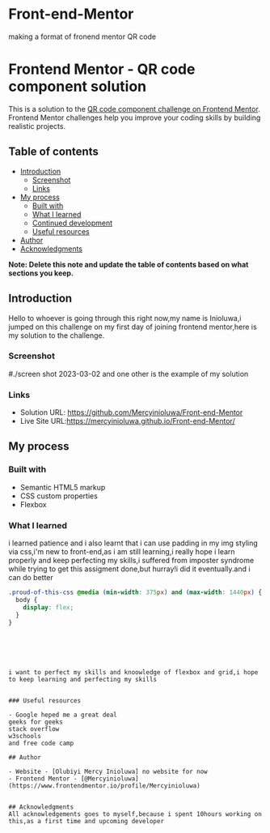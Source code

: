 # Front-end-Mentor
making a format of fronend mentor QR code
# Frontend Mentor - QR code component solution

This is a solution to the [QR code component challenge on Frontend Mentor](https://www.frontendmentor.io/challenges/qr-code-component-iux_sIO_H). Frontend Mentor challenges help you improve your coding skills by building realistic projects.

## Table of contents

- [Introduction](#introduction)
  - [Screenshot](#screenshot)
  - [Links](#links)
- [My process](#my-process)
  - [Built with](#built-with)
  - [What I learned](#what-i-learned)
  - [Continued development](#continued-development)
  - [Useful resources](#useful-resources)
- [Author](#author)
- [Acknowledgments](#acknowledgments)

**Note: Delete this note and update the table of contents based on what sections you keep.**

## Introduction

Hello to whoever is going through this right now,my name is Inioluwa,i jumped on this challenge on my first day of joining frontend mentor,here is my solution to the challenge.

### Screenshot

#./screen shot 2023-03-02 and one other is the example of my solution

### Links


- Solution URL: https://github.com/Mercyinioluwa/Front-end-Mentor
- Live Site URL:https://mercyinioluwa.github.io/Front-end-Mentor/

## My process

### Built with

- Semantic HTML5 markup
- CSS custom properties
- Flexbox

### What I learned

i learned patience and i also learnt that i can use padding in my img styling via css,i'm new to front-end,as i am still learning,i really hope i learn properly and keep perfecting my skills,i suffered from imposter syndrome while trying to get this assigment done,but hurray!i did it eventually.and i can do better

```css
.proud-of-this-css @media (min-width: 375px) and (max-width: 1440px) {
  body {
    display: flex;
  }
}
```

```





i want to perfect my skills and knoowledge of flexbox and grid,i hope to keep learning and perfecting my skills


### Useful resources

- Google heped me a great deal
geeks for geeks
stack overflow
w3schools
and free code camp

## Author

- Website - [Olubiyi Mercy Inioluwa] no website for now
- Frontend Mentor - [@Mercyinioluwa](https://www.frontendmentor.io/profile/Mercyinioluwa)


## Acknowledgments
All acknowledgements goes to myself,because i spent 10hours working on this,as a first time and upcoming developer
```
